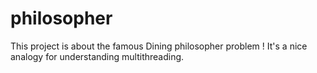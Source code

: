 # philosopher

This project is about the famous Dining philosopher problem ! It's a nice analogy for understanding multithreading.

